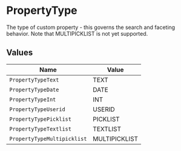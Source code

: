 # PropertyType

The type of custom property - this governs the search and faceting behavior. Note that MULTIPICKLIST is not yet supported.


## Values

| Name                        | Value                       |
| --------------------------- | --------------------------- |
| `PropertyTypeText`          | TEXT                        |
| `PropertyTypeDate`          | DATE                        |
| `PropertyTypeInt`           | INT                         |
| `PropertyTypeUserid`        | USERID                      |
| `PropertyTypePicklist`      | PICKLIST                    |
| `PropertyTypeTextlist`      | TEXTLIST                    |
| `PropertyTypeMultipicklist` | MULTIPICKLIST               |